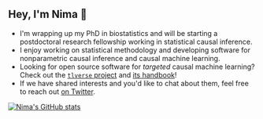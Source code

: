 ## Hey, I'm Nima :wave:

- I'm wrapping up my PhD in biostatistics and will be starting a postdoctoral
  research fellowship working in statistical causal inference.
- I enjoy working on statistical methodology and developing software for
  nonparametric causal inference and causal machine learning.
- Looking for open source software for _targeted_ causal machine learning?
  Check out the [`tlverse` project](https://github.com/tlverse) and [its
  handbook](https://tlverse.org/tlverse-handbook)!
- If we have shared interests and you'd like to chat about them, feel free to
  reach out [on Twitter](https://twitter.com/nshejazi).

[![Nima's GitHub stats](https://github-readme-stats.vercel.app/api?username=nhejazi)](https://github.com/anuraghazra/github-readme-stats)
